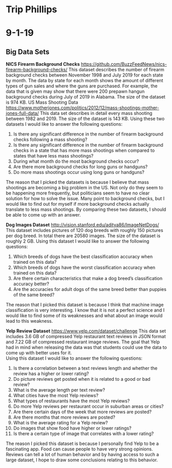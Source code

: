 
# Trip Phillips

# 9-1-19

## Big Data Sets

**NICS Firearm Background Checks**
<https://github.com/BuzzFeedNews/nics-firearm-background-checks/>
This dataset describes the number of firearm background checks between November 1998 and July 2019 for each state by month.  The data by state for each month shows the amount of different types of gun sales and where the guns are purchased.  For example, the data that is given may show that there were 200 prepawn hangun background checks during July of 2019 in Alabama.  The size of the dataset is 974 KB.
US Mass Shooting Data
<https://www.motherjones.com/politics/2012/12/mass-shootings-mother-jones-full-data/>
This data set describes in detail every mass shooting between 1982 and 2019.  The size of the dataset is 143 KB.
Using these two datasets I would like to answer the following questions:

1. Is there any significant difference in the number of firearm background checks following a mass shooting?
1. Is there any significant difference in the number of firearm background checks in a state that has more mass shootings when compared to states that have less mass shootings?
1. During what month do the most background checks occur?
1. Are there more background checks for long guns or handguns?
1. Do more mass shootings occur using long guns or handguns?

The reason that I picked the datasets is because I believe that mass shootings are becoming a big problem in the US.  Not only do they seem to be happening more frequently, but politicians seem to have no clear solution for how to solve the issue.  Many point to background checks, but I would like to find out for myself if more background checks actually translate to less mass shootings.  By comparing these two datasets, I should be able to come up with an answer.  

**Dog Images Dataset**
<http://vision.stanford.edu/aditya86/ImageNetDogs/>
This dataset includes pictures of 120 dog breeds with roughly 150 pictures per dog breed.  In total there are 20580 images.  The size of the dataset is roughly 2 GB.
Using this dataset I would like to answer the following questions:

1. Which breeds of dogs have the best classification accuracy when trained on this data?
1. Which breeds of dogs have the worst classification accuracy when trained on this data?
1. Are there certain characteristics that make a dog breed’s classification accuracy better?
1. Are the accuracies for adult dogs of the same breed better than puppies of the same breed?

The reason that I picked this dataset is because I think that machine image classification is very interesting.  I know that it is not a perfect science and I would like to find some of its weaknesses and what about an image would lead to this weakness.  

**Yelp Review Dataset**
<https://www.yelp.com/dataset/challenge>
This data set includes 3.6 GB of compressed Yelp restaurant text reviews in JSON format and 7.22 GB of compressed restaurant image reviews.  The goal that Yelp had in mind when releasing the data was that students could use the data to come up with better uses for it.  
Using this dataset I would like to answer the following questions:

1. Is there a correlation between a text reviews length and whether the review has a higher or lower rating?
1. Do picture reviews get posted when it is related to a good or bad review?
1. What is the average length per text review?
1. What cities have the most Yelp reviews?
1. What types of restaurants have the most Yelp reviews?
1. Do more Yelp reviews per restaurant occur in suburban areas or cities?
1. Are there certain days of the week that more reviews are posted?
1. Are there months that more reviews are posted?
1. What is the average rating for a Yelp review?
1. Do images that show food have higher or lower ratings?
1. Is there a certain type of image that correlates with a lower rating?

The reason I picked this dataset is because I personally find Yelp to be a fascinating app.  Food can cause people to have very strong opinions.  Reviews can tell a lot of human behavior and by having access to such a large dataset, I hope to draw some conclusions relating to this behavior.

